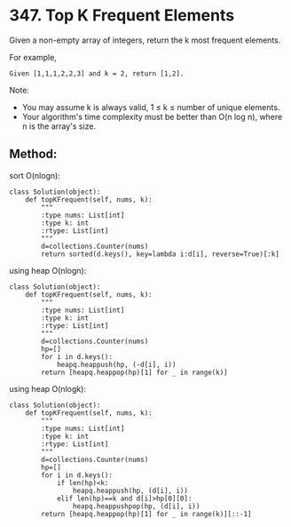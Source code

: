 # 347. Top K Frequent Elements

Given a non-empty array of integers, return the k most frequent elements.

For example,

    Given [1,1,1,2,2,3] and k = 2, return [1,2].

Note: 
- You may assume k is always valid, 1 ≤ k ≤ number of unique elements.
- Your algorithm's time complexity must be better than O(n log n), where n is the array's size.

## Method:

sort O(nlogn):

    class Solution(object):
        def topKFrequent(self, nums, k):
            """
            :type nums: List[int]
            :type k: int
            :rtype: List[int]
            """
            d=collections.Counter(nums)
            return sorted(d.keys(), key=lambda i:d[i], reverse=True)[:k]
            
using heap O(nlogn):

    class Solution(object):
        def topKFrequent(self, nums, k):
            """
            :type nums: List[int]
            :type k: int
            :rtype: List[int]
            """
            d=collections.Counter(nums)
            hp=[]
            for i in d.keys():
                heapq.heappush(hp, (-d[i], i))
            return [heapq.heappop(hp)[1] for _ in range(k)]
            
using heap O(nlogk):

    class Solution(object):
        def topKFrequent(self, nums, k):
            """
            :type nums: List[int]
            :type k: int
            :rtype: List[int]
            """
            d=collections.Counter(nums)
            hp=[]
            for i in d.keys():
                if len(hp)<k:
                    heapq.heappush(hp, (d[i], i))
                elif len(hp)==k and d[i]>hp[0][0]:
                    heapq.heappushpop(hp, (d[i], i))
            return [heapq.heappop(hp)[1] for _ in range(k)][::-1]
